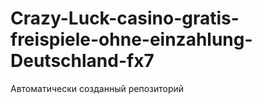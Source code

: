 # Crazy-Luck-casino-gratis-freispiele-ohne-einzahlung-Deutschland-fx7
Автоматически созданный репозиторий
